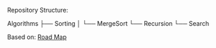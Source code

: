 Repository Structure:


Algorithms
├── Sorting
│   └── MergeSort
└── Recursion
    └── Search

Based on: [Road Map](https://roadmap.sh/computer-science)
